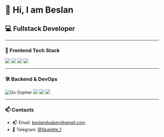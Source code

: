# 👋 Hi, I am Beslan

## 💻 Fullstack Developer

---

### 🎨 Frontend Tech Stack

<p>
  <img src="https://img.shields.io/badge/JavaScript-F7DF1E?style=for-the-badge&logo=javascript&logoColor=black" />
  <img src="https://img.shields.io/badge/TypeScript-007ACC?style=for-the-badge&logo=typescript&logoColor=white" />
  <img src="https://img.shields.io/badge/React-20232A?style=for-the-badge&logo=react&logoColor=61DAFB" />
  <img src="https://img.shields.io/badge/Redux-593D88?style=for-the-badge&logo=redux&logoColor=white" />
</p>

---

### 🛠️ Backend & DevOps

<p>
  <img src="https://img.shields.io/badge/Go-%20?style=for-the-badge&logo=go&labelColor=white&color=white&logoWidth=20&logo=https://raw.githubusercontent.com/egonelbre/gophers/master/PNG/go-2.png" alt="Go Gopher" />
  <img src="https://img.shields.io/badge/SQL-336791?style=for-the-badge&logo=postgresql&logoColor=white" />
  <img src="https://img.shields.io/badge/Docker-2496ED?style=for-the-badge&logo=docker&logoColor=white" />
  <img src="https://img.shields.io/badge/Linux-FCC624?style=for-the-badge&logo=linux&logoColor=black" />
</p>


---

### 📫 Contacts

- 📬 Email: [beslandudaev@gmail.com](mailto:beslandudaev@gmail.com)
- 💬 Telegram: [@Skalette_1](https://t.me/Skalette_1)
